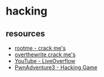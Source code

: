 # hacking

## resources

 - [rootme - crack me's](rootme.org)
 - [overthewrite crack me's](overthewire.org/wargames)
 - [YouTube - LiveOverflow](https://www.youtube.com/channel/UClcE-kVhqyiHCcjYwcpfj9w)
 - [PwnAdventure3 - Hacking Game](https://www.pwnadventure.com/)